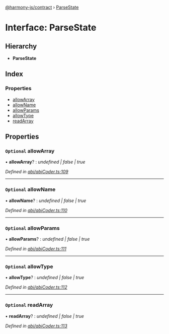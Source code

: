 [@harmony-js/contract](../globals.md) › [ParseState](parsestate.md)

# Interface: ParseState

## Hierarchy

* **ParseState**

## Index

### Properties

* [allowArray](parsestate.md#optional-allowarray)
* [allowName](parsestate.md#optional-allowname)
* [allowParams](parsestate.md#optional-allowparams)
* [allowType](parsestate.md#optional-allowtype)
* [readArray](parsestate.md#optional-readarray)

## Properties

### `Optional` allowArray

• **allowArray**? : *undefined | false | true*

*Defined in [abi/abiCoder.ts:109](https://github.com/FireStack-Lab/Harmony-sdk-core/blob/1e63f5a/packages/harmony-contract/src/abi/abiCoder.ts#L109)*

___

### `Optional` allowName

• **allowName**? : *undefined | false | true*

*Defined in [abi/abiCoder.ts:110](https://github.com/FireStack-Lab/Harmony-sdk-core/blob/1e63f5a/packages/harmony-contract/src/abi/abiCoder.ts#L110)*

___

### `Optional` allowParams

• **allowParams**? : *undefined | false | true*

*Defined in [abi/abiCoder.ts:111](https://github.com/FireStack-Lab/Harmony-sdk-core/blob/1e63f5a/packages/harmony-contract/src/abi/abiCoder.ts#L111)*

___

### `Optional` allowType

• **allowType**? : *undefined | false | true*

*Defined in [abi/abiCoder.ts:112](https://github.com/FireStack-Lab/Harmony-sdk-core/blob/1e63f5a/packages/harmony-contract/src/abi/abiCoder.ts#L112)*

___

### `Optional` readArray

• **readArray**? : *undefined | false | true*

*Defined in [abi/abiCoder.ts:113](https://github.com/FireStack-Lab/Harmony-sdk-core/blob/1e63f5a/packages/harmony-contract/src/abi/abiCoder.ts#L113)*

